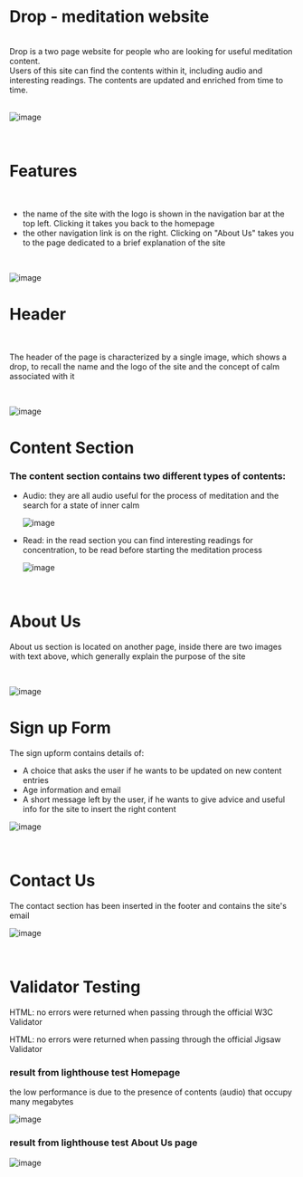 <h1>Drop - meditation website</h1> <br>
Drop is a two page website for people who are looking for useful meditation content. <br>
Users of this site can find the contents within it, including audio and interesting readings. The contents are updated and enriched from time to time. <br>
<br>

![image](https://github.com/mick-s9/CodeInstitute-Project-1/assets/65968792/cebfc1d6-c01d-42ef-bf68-9efa5bd4e8f1) <br>

<br>
<h1>Features</h1> <br>
<ul>
  <li>the name of the site with the logo is shown in the navigation bar at the top left. Clicking it takes you back to the homepage</li>
  <li>the other navigation link is on the right. Clicking on "About Us" takes you to the page dedicated to a brief explanation of the site</li>
</ul>  
<br>

![image](https://github.com/mick-s9/CodeInstitute-Project-1/assets/65968792/11222756-b9be-4603-a1e5-2159e282a47f)

<h1>Header</h1> <br>
<p>The header of the page is characterized by a single image, which shows a drop, to recall the name and the logo of the site and the concept of calm associated with it</p>
<br>

![image](https://github.com/mick-s9/CodeInstitute-Project-1/assets/65968792/f3607503-6ce4-47d5-9344-059304470576)
<br>
<h1>Content Section</h1>
<h3>The content section contains two different types of contents:</h3>
<ul>
  <li>Audio: they are all audio useful for the process of meditation and the search for a state of inner calm</li>

  
  ![image](https://github.com/mick-s9/CodeInstitute-Project-1/assets/65968792/2a618f10-5514-4c73-881f-ed91239db02c)

  <li>Read: in the read section you can find interesting readings for concentration, to be read before starting the meditation process</li>

  
  ![image](https://github.com/mick-s9/CodeInstitute-Project-1/assets/65968792/94bfbc36-634b-497c-929c-c4d22e01c9ce)

</ul>
<br>

<h1>About Us</h1>
<p>About us section is located on another page, inside there are two images with text above, which generally explain the purpose of the site</p>
<br>

![image](https://github.com/mick-s9/CodeInstitute-Project-1/assets/65968792/b8ebcda2-948b-4c0f-b529-8de6e95f385c)


<h1>Sign up Form</h1>
<p>The sign upform contains details of:</p>
<ul>
  <li>A choice that asks the user if he wants to be updated on new content entries</li>
  <li>Age information and email</li>
  <li>A short message left by the user, if he wants to give advice and useful info for the site to insert the right content</li>
</ul>


![image](https://github.com/mick-s9/CodeInstitute-Project-1/assets/65968792/83c2a330-ade4-4715-b994-6f5c77aadf16)


<br>

<h1>Contact Us</h1>
<p>The contact section has been inserted in the footer and contains the site's email</p>


![image](https://github.com/mick-s9/CodeInstitute-Project-1/assets/65968792/795a4aa8-3ad5-4386-88d2-542a8f8bf331)

<br>

<h1>Validator Testing</h1>
<p>HTML: no errors were returned when passing through the official W3C Validator</p>
<p>HTML: no errors were returned when passing through the official Jigsaw Validator</p>

<h3>result from lighthouse test Homepage</h3>
<p>the low performance is due to the presence of contents (audio) that occupy many megabytes</p>

![image](https://github.com/mick-s9/CodeInstitute-Project-1/assets/65968792/979e5452-7159-4b2d-b906-ec7f25f1556d)

<h3>result from lighthouse test About Us page</h3>

![image](https://github.com/mick-s9/CodeInstitute-Project-1/assets/65968792/61f7905c-3771-4e0e-a50a-52f8dde6ca3f)

